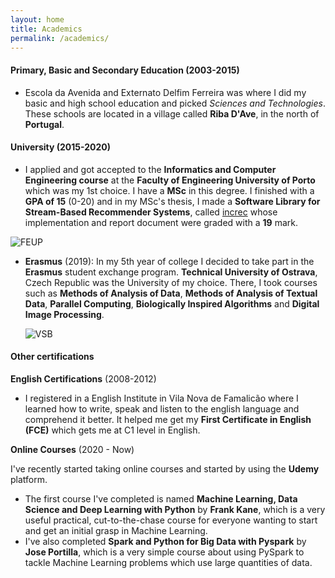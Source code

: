 ```yaml
---
layout: home
title: Academics
permalink: /academics/
---
```



#### Primary, Basic and Secondary Education (2003-2015)
- Escola da Avenida and Externato Delfim Ferreira was where I did my basic and high school education and picked *Sciences and Technologies*. These schools are located in a village called **Riba D'Ave**, in the north of **Portugal**.

#### University (2015-2020)
- I applied and got accepted to the **Informatics and Computer Engineering course** at the **Faculty of Engineering University of Porto** which was my 1st choice.
I have a **MSc** in this degree.
I finished with a **GPA of 15** (0-20) and in my MSc's thesis, I made a **Software Library for Stream-Based Recommender Systems**, called [increc](https://pypi.org/project/increc/) whose implementation and report document were graded with a **19** mark.

![FEUP](/assets/img/academics/feup.png)

- **Erasmus** (2019):  In my 5th year of college I decided to take part in the **Erasmus** student exchange program.
**Technical University of Ostrava**, Czech Republic was the University of my choice. There, I took courses such as **Methods of Analysis of Data**, **Methods of Analysis of Textual Data**, **Parallel Computing**, **Biologically Inspired Algorithms** and **Digital Image Processing**.

  ![VSB](/assets/img/academics/vsb.png)

#### Other certifications

**English Certifications** (2008-2012)

- I registered in a English Institute in Vila Nova de Famalicão where I learned how to write, speak and listen to the english language and comprehend it better. It helped me get my **First Certificate in English (FCE)** which gets me at C1 level in English.

**Online Courses** (2020 - Now)

I've recently started taking online courses and started by using the **Udemy** platform.

 - The first course I've completed is named **Machine Learning, Data Science and Deep Learning with Python** by **Frank Kane**, which is a very useful practical, cut-to-the-chase course for everyone wanting to start and get an initial grasp in Machine Learning.
 - I've also completed **Spark and Python for Big Data with Pyspark** by **Jose Portilla**, which is a very simple course about using PySpark to tackle Machine Learning problems which use large quantities of data.
